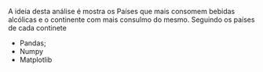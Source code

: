 A ideia desta análise é mostra os Países que mais consomem bebidas alcólicas
e o continente com mais consulmo do mesmo. 
Seguindo os países de cada continete

* Pandas;
* Numpy 
* Matplotlib
